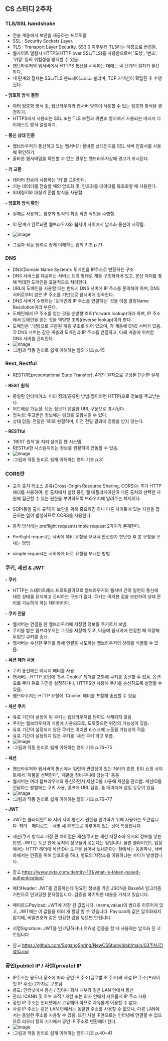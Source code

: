 ## CS 스터디 2주차

### TLS/SSL handshake
* 전송 계층에서 보안을 제공하는 프로토콜
* SSL : Security Sockets Layer. 
* TLS : Transport Layer Security. SS3.0 이후부터 TLS라는 이름으로 변경됨.
* 웹사이트 열람시 HTTPS(HTTP over SSL/TLS)를 사용함으로써 '도청', '변조', '위장' 등의 위험성을 방지할 수 있음.
* 웹브라우저와 웹서버에서 HTTPS 통신을 시작하는 데에는 네 단계의 절차가 필요하다. 
* 네 단계의 절차는 SSL/TLS 핸드셰이크라고 불리며, TCP 커넥션이 확립된 후 수행된다.

**- 암호화 방식 결정**
* 여러 암호화 방식 중, 웹브라우저와 웹서버 양쪽이 사용할 수 있는 암호화 방식을 결정하기.
* HTTPS에서 사용되는 SSL 또는 TLS 보전과 위변조 방지에서 사용되는 메시지 다이제스트 방식 결정하기.

**- 통신 상대 인증**
* 웹브라우저가 통신하고 있는 웹서버가 올바른 상대인지를 SSL 서버 인증서를 사용해 확인하기.
* 올바른 웹서버임을 확인할 수 없는 경우는 웹브라우저상에 경고가 표시된다. 

**- 키 교환**
* 데이터 전송에 사용하는 '키'를 교환한다. 
* 키는 데이터를 전송할 때의 암호화 및, 암호화를 데이터를 복호화할 때 사용된다. 
* 비대칭키와 대칭키 혼합 방식을 사용함.

**- 암호화 방식 확인**
* 실제로 사용하는 암호화 방식의 최종 확인 작업을 수행함.
* 이 단계가 완료되면 웹브라우저와 웹서버 사이에서 암호화 통신이 시작됨.

* ![image](https://github.com/Sogang-CS-Study/CS-Study/assets/55428818/62e1ae5d-5a00-4a22-b175-f51bf9464c33)
* 그림과 작동 원리로 쉽게 이해하는 웹의 기초 p.71

### DNS
* DNS(Domain Name System): 도메인을 IP주소로 변환하는 구조
* DNS 서비스를 제공하는 서버는 트리 형태로 계층 구조화되어 있고, 분산 처리를 통해 막대한 도메인을 효율적으로 처리한다.
* URL에 도메인을 사용할 때는 반드시 DNS 서버에 IP 주소를 문의해야 하며, DNS 서버로부터 얻은 IP 주소를 기반으로 웹서버에 접속한다.
* DNS 서버가 수행하는 '도메인과 IP 주소를 연결하는' 것을 이름 결정Name Resolution이라 부른다.
* 도메인에서 IP 주소를 얻는 것을 순방향 조회(forward lookup)이라 하며, IP 주소에서 도메인을 얻는 것을 역방향 조회(reverse lookup)이라 한다.
* 도메인은 '.'(점)으로 구분된 계층 구조로 되어 있으며, 각 계층에 DNS 서버가 있음. 각 DNS 서버는 같은 계층의 도메인과 IP 주소를 연결하고, 아래 계층에 위치한 DNS 서버를 관리한다. 
* ![image](https://github.com/Sogang-CS-Study/CS-Study/assets/55428818/15996c13-0ac2-43ac-bf37-778a9caa6855)
* :그림과 작동 원리로 쉽게 이해하는 웹의 기초 p.45


### Rest, Restful
* REST(REpresentational State Transfer): 4개의 원칙으로 구성된 단순한 설계

**- REST 원칙**
* 통일된 인터페이스: 미리 정의/공유된 방법(웹이라면 HTTP)으로 정보를 주고받는다.
* 어드레싱 가능성: 모든 정보가 유일한 URL 구문으로 표시된다.
* 접속성: 주고받은 정보에는 링크를 포함시킬 수 있다.
* 상태 없음: 전달은 1회로 완결하며, 이전 전달 결과에 영향을 받지 않는다.

**- RESTful**
* 'REST 원칙'을 지켜 설계된 웹 시스템
* RESTful한 시스템끼리는 정보를 원활하게 연동할 수 있음.
* ![image](https://github.com/Sogang-CS-Study/CS-Study/assets/55428818/4d9817d9-8787-4d28-9629-13452477316d)
* :그림과 작동 원리로 쉽게 이해하는 웹의 기초 p.31


### CORS란
* 교차 출처 리소스 공유(Cross-Origin Resource Sharing, CORS)는 추가 HTTP 헤더를 사용하여, 한 출처에서 실행 중인 웹 애플리케이션이 다른 출처의 선택한 자원에 접근할 수 있는 권한을 부여하도록 브라우저에 알려주는 체제이다.

* SOP(동일 출처 규칙)이 보안을 위해 중요하긴 하나 다른 사이트에 있는 자원을 접근하는 일이 발생하므로 CORS를 사용한다.

* 동작 방식에는 preflight request/simple request 2가지가 존재한다.

* Preflight request는 서버에 예비 요청을 보내서 안전한지 판단한 후 본 요청을 보내는 방법
* simple request는 서버에게 바로 요청을 보내는 방법



### 쿠키, 세션 & JWT
**- 쿠키**
* HTTP는 스테이트레스 프로토콜이므로 웹브라우저와 웹서버 간의 일련의 통신에 대한 상태를 유지하고 관리하는 구조가 없다. 쿠키는 이러한 점을 보완하여 상태 관리를 가능하게 하는 데이터이다.

**- 쿠키 전달**
* 웹서버는 연결을 한 웹브라우저에 저장할 정보를 쿠키로서 보냄.
* 쿠키를 받은 웹브라우저는 그것을 저장해 두고, 다음에 웹서버에 연결할 때 저장해 두었던 쿠키를 송신.
* 웹서버는 수신한 쿠키를 통해 연결을 시도하는 웹브라우저의 상태를 식별할 수 있음.

**- 세션 헤더 사용**
* 쿠키 송신에는 메시지 헤더를 사용.
* 웹서버는 HTTP 응답에 'Set-Cookie' 헤더를 포함해 쿠키를 송신할 수 있음. 옵션으로 쿠키 유효 기간을 설정하거나, HTTPS만 사용해 쿠키를 송신하도록 설정할 수 있음.
* 웹브라우저는 HTTP 요청에 'Cookie' 헤더를 포함해 송신할 수 있음

**- 세션 쿠키**
* 유효 기간이 설정이 된 쿠키는 웹브라우저를 닫아도 삭제되지 않음. 
* 쿠키는 웹브라우저의 식별에 사용되므로, 도둑맞으면 위장의 가능성이 있음.
* 유효 기간이 설정되지 않은 쿠키는 이러한 리스크에 노출될 가능성이 적음.
* 유효 기간이 설정되지 않은 쿠키를 '세션 쿠키'라고 부름.
* ![image](https://github.com/Sogang-CS-Study/CS-Study/assets/55428818/21cc0215-1407-4264-9abc-eb3e49bb3e66)
* :그림과 작동 원리로 쉽게 이해하는 웹의 기초 p.74~75

**- 세션**
* 웹브라우저와 웹서버의 통신에서 일련의 관련성이 있는 처리의 흐름. EX) 쇼핑 사이트에서 '제품을 선택한다', '제품을 장바구니에 담는다' 등등
* 웹서버는 여러 웹브라우저와 통신하면서 세션ID를 사용해 세션을 관리함. 세션ID를 전달하는 방법에는 쿠키 사용, 링크에 URL 삽입, 폼 데이터에 삽입 등등이 있음.
* ![image](https://github.com/Sogang-CS-Study/CS-Study/assets/55428818/fe467150-51e9-464e-b41c-112b17d3fe70)
* :그림과 작동 원리로 쉽게 이해하는 웹의 기초 p.76~77

**- JWT**
* JWT는 클라이언트와 서버 사이 통신시 권한을 인가하기 위해 사용하는 토큰입니다. 헤더 - 페이로드 - 서명 세 부분으로 이루어져 있는 것이 특징입니다.
* 세션/쿠키 방식과 가장 큰 차이점은 세션/쿠키는 세션 저장소에 유저의 정보를 넣는 반면, JWT는 토큰 안에 유저의 정보들이 넣는다는 점입니다. 물론 클라이언트 입장에서는 HTTP 헤더에 세션ID나 토큰을 실어서 보내준다는 점에서는 동일하나, 서버 측에서는 인증을 위해 암호화를 하냐, 별도의 저장소를 이용하냐는 차이가 발생합니다.
* 참고 https://www.okta.com/identity-101/what-is-token-based-authentication/

* 헤더Header: JWT를 검증하는데 필요한 정보를 가진 JSON을 Base64 알고리즘 기반으로 인코딩한 문자열입니다. 검증을 하기위한 내용을 가지고 있습니다.
* 페이로드Payload: JWT에 저장 된 값입니다. (name,value)의 쌍으로 이루어져 있고, JWT에는 이 값들을 여러 개 할당 할 수 있습니다. Payload의 값은 암호화되지 않기에, 비밀번호와 같은 민감한 값을 넣으면 안됩니다.
* 서명Signature: JWT를 인코딩하거나 유효성 검증을 할 때 사용하는 암호화 된 코드입니다.
* 참고 https://github.com/SogangSpring/NewCSStudy/blob/main/03주차/김성일.md

### 공인(public) IP / 사설(private) IP
* IP주소는 용도나 장소에 따라 공인 IP 주소(글로벌 IP 주소)와 사설 IP 주소(프라이빗 IP 주소) 2가지로 구분됨.
* 용도: 인터넷에서 통신 / 집이나 회사 내부와 같은 LAN 안에서 통신
* 관리: ICANN 및 하부 조직 / 개인 또는 회사 안에서 자유롭게 IP 주소 사용
* 공인 IP 주소는 인터넷에서 고유해아 하므로 자유롭게 이용할 수 없다.
* 사설 IP 주소는 같은 LAN 안에서는 동일한 주소를 사용할 수 없으나, 다른 LAN에서는 동일한 주소를 사용할 수 있음. 또한 사설 IP만으로는 인터넷에 연결할 수 없으므로 라우터 등의 기기에서 공인 IP 주소로 변환해야 한다.
* ![image](https://github.com/Sogang-CS-Study/CS-Study/assets/55428818/b26a42dd-3451-41d8-b187-8dc6c4a53200)
* :그림과 작동 원리로 쉽게 이해하는 웹의 기초 p.40~41
